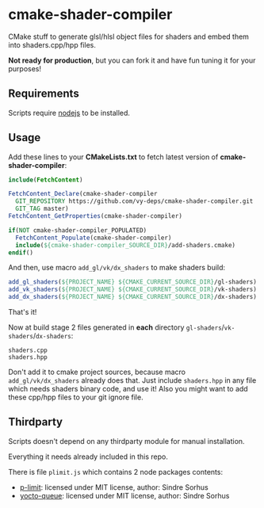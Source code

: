 # cmake-shader-compiler

CMake stuff to generate glsl/hlsl object files for shaders and embed them into shaders.cpp/hpp files.

**Not ready for production**, but you can fork it and have fun tuning it for your purposes!

## Requirements

Scripts require [nodejs](https://nodejs.org/en/download/) to be installed.  

## Usage

Add these lines to your **CMakeLists.txt** to fetch latest version of **cmake-shader-compiler**:

```cmake
include(FetchContent)

FetchContent_Declare(cmake-shader-compiler
  GIT_REPOSITORY https://github.com/vy-deps/cmake-shader-compiler.git
  GIT_TAG master)
FetchContent_GetProperties(cmake-shader-compiler)

if(NOT cmake-shader-compiler_POPULATED)
  FetchContent_Populate(cmake-shader-compiler)
  include(${cmake-shader-compiler_SOURCE_DIR}/add-shaders.cmake)
endif()
```

And then, use macro `add_gl/vk/dx_shaders` to make shaders build:

```cmake
add_gl_shaders(${PROJECT_NAME} ${CMAKE_CURRENT_SOURCE_DIR}/gl-shaders)
add_vk_shaders(${PROJECT_NAME} ${CMAKE_CURRENT_SOURCE_DIR}/vk-shaders)
add_dx_shaders(${PROJECT_NAME} ${CMAKE_CURRENT_SOURCE_DIR}/dx-shaders)
```

That's it!

Now at build stage 2 files generated in **each** directory `gl-shaders`/`vk-shaders`/`dx-shaders`:

```
shaders.cpp
shaders.hpp
```

Don't add it to cmake project sources, because macro `add_gl/vk/dx_shaders` already does that.
Just include `shaders.hpp` in any file which needs shaders binary code, and use it!
Also you might want to add these cpp/hpp files to your git ignore file.

## Thirdparty

Scripts doesn't depend on any thirdparty module for manual installation.

Everything it needs already included in this repo.

There is file `plimit.js` which contains 2 node packages contents:

- [p-limit](https://www.npmjs.com/package/p-limit): licensed under MIT license, author: Sindre Sorhus
- [yocto-queue](https://www.npmjs.com/package/yocto-queue): licensed under MIT license, author: Sindre Sorhus
